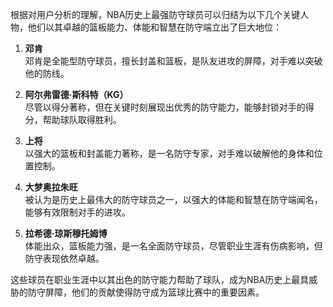 根据对用户分析的理解，NBA历史上最强防守球员可以归结为以下几个关键人物，他们以其卓越的篮板能力、体能和智慧在防守端立出了巨大地位：

1. **邓肯**  
   邓肯是全能型防守球员，擅长封盖和篮板，是队友进攻的屏障，对手难以突破他的防线。

2. **阿尔弗雷德·斯科特（KG）**  
   尽管以得分著称，但在关键时刻展现出优秀的防守能力，能够封锁对手的得分，帮助球队取得胜利。

3. **上将**  
   以强大的篮板和封盖能力著称，是一名防守专家，对手难以破解他的身体和位置控制。

4. **大梦奥拉朱旺**  
   被认为是历史上最伟大的防守球员之一，以强大的体能和智慧在防守端闻名，能够有效限制对手的进攻。

5. **拉希德·琼斯穆托姆博**  
   体能出众，篮板能力强，是一名全面防守球员，尽管职业生涯有伤病影响，但防守表现依然卓越。

这些球员在职业生涯中以其出色的防守能力帮助了球队，成为NBA历史上最具威胁的防守屏障，他们的贡献使得防守成为篮球比赛中的重要因素。
